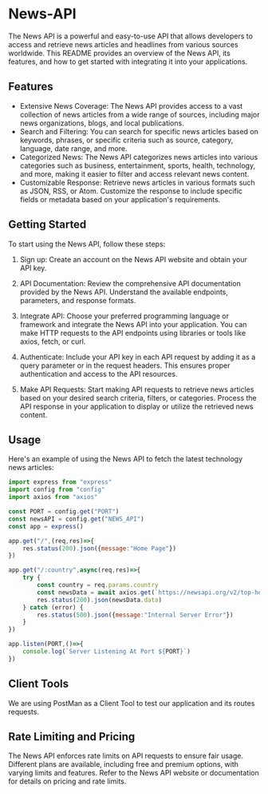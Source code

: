 # News-API
The News API is a powerful and easy-to-use API that allows developers to access and retrieve news articles and headlines from various sources worldwide. This README provides an overview of the News API, its features, and how to get started with integrating it into your applications.

<h2>Features</h2>
<ul>
  <li>Extensive News Coverage: The News API provides access to a vast collection of news articles from a wide range of sources, including major news organizations, blogs, and local publications.</li>
  <li>Search and Filtering: You can search for specific news articles based on keywords, phrases, or specific criteria such as source, category, language, date range, and more.</li>
  <li>Categorized News: The News API categorizes news articles into various categories such as business, entertainment, sports, health, technology, and more, making it easier to filter and access relevant news content.</li>
  <li>Customizable Response: Retrieve news articles in various formats such as JSON, RSS, or Atom. Customize the response to include specific fields or metadata based on your application's requirements.</li>
</ul>

<h2>Getting Started</h2>
To start using the News API, follow these steps:

1. Sign up: Create an account on the News API website and obtain your API key.

2. API Documentation: Review the comprehensive API documentation provided by the News API. Understand the available endpoints, parameters, and response formats.

3. Integrate API: Choose your preferred programming language or framework and integrate the News API into your application. You can make HTTP requests to the API endpoints using libraries or tools like axios, fetch, or curl.

4. Authenticate: Include your API key in each API request by adding it as a query parameter or in the request headers. This ensures proper authentication and access to the API resources.

5. Make API Requests: Start making API requests to retrieve news articles based on your desired search criteria, filters, or categories. Process the API response in your application to display or utilize the retrieved news content.

<h2>Usage</h2>
<p>Here's an example of using the News API to fetch the latest technology news articles:</p>

```javascript
import express from "express"
import config from "config"
import axios from "axios"

const PORT = config.get("PORT")
const newsAPI = config.get("NEWS_API")
const app = express()

app.get("/",(req,res)=>{
    res.status(200).json({message:"Home Page"})
})

app.get("/:country",async(req,res)=>{
    try {
        const country = req.params.country
        const newsData = await axios.get(`https://newsapi.org/v2/top-headlines?country=${country}&apiKey=${newsAPI}`)
        res.status(200).json(newsData.data)
    } catch (error) {
        res.status(500).json({message:"Internal Server Error"})
    }
})

app.listen(PORT,()=>{
    console.log(`Server Listening At Port ${PORT}`)
})
```
<h2>Client Tools</h2>
We are using PostMan as a Client Tool to test our application and its routes requests.

<h2>Rate Limiting and Pricing</h2>
The News API enforces rate limits on API requests to ensure fair usage. Different plans are available, including free and premium options, with varying limits and features. Refer to the News API website or documentation for details on pricing and rate limits.
